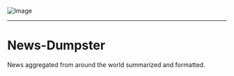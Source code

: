 ![Image](https://github.com/user-attachments/assets/80332f10-f94e-4fc7-8d0f-c139da01bd41)

---

# News-Dumpster
News aggregated from around the world summarized and formatted.
